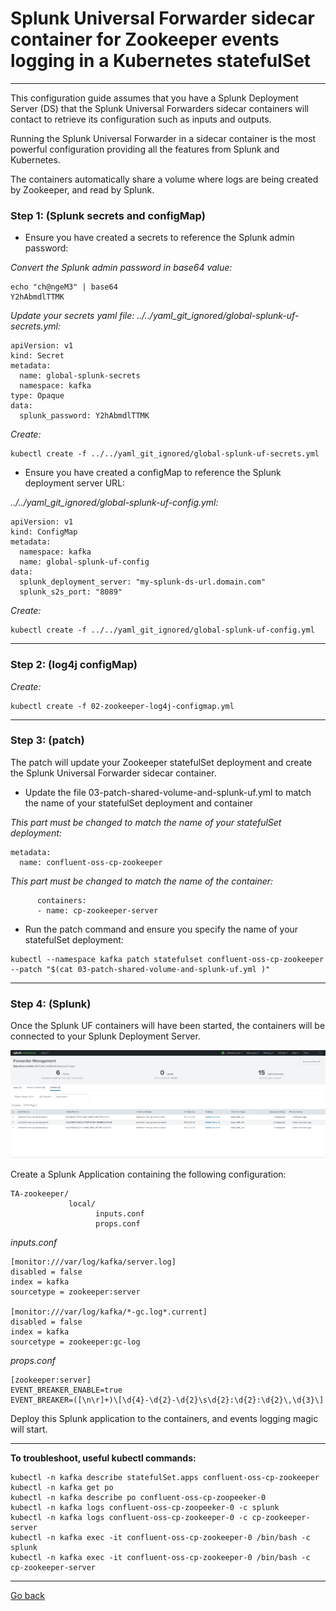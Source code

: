 # Splunk Universal Forwarder sidecar container for Zookeeper events logging in a Kubernetes statefulSet

--------------------------------------------------------------------------------

This configuration guide assumes that you have a Splunk Deployment Server (DS) that the Splunk Universal Forwarders sidecar containers will contact to retrieve its configuration such as inputs and outputs.

Running the Splunk Universal Forwarder in a sidecar container is the most powerful configuration providing all the features from Splunk and Kubernetes.

The containers automatically share a volume where logs are being created by Zookeeper, and read by Splunk.

### Step 1: (Splunk secrets and configMap)

- Ensure you have created a secrets to reference the Splunk admin password:

*Convert the Splunk admin password in base64 value:*

```
echo "ch@ngeM3" | base64
Y2hAbmdlTTMK
```

*Update your secrets yaml file: ../../yaml_git_ignored/global-splunk-uf-secrets.yml:*

```
apiVersion: v1
kind: Secret
metadata:
  name: global-splunk-secrets
  namespace: kafka
type: Opaque
data:
  splunk_password: Y2hAbmdlTTMK
```

*Create:*

```
kubectl create -f ../../yaml_git_ignored/global-splunk-uf-secrets.yml
```

- Ensure you have created a configMap to reference the Splunk deployment server URL:

*../../yaml_git_ignored/global-splunk-uf-config.yml:*

```
apiVersion: v1
kind: ConfigMap
metadata:
  namespace: kafka
  name: global-splunk-uf-config
data:
  splunk_deployment_server: "my-splunk-ds-url.domain.com"
  splunk_s2s_port: "8089"
```

*Create:*

```
kubectl create -f ../../yaml_git_ignored/global-splunk-uf-config.yml
```

--------------------------------------------------------------------------------

### Step 2: (log4j configMap)

*Create:*

```
kubectl create -f 02-zookeeper-log4j-configmap.yml

```

--------------------------------------------------------------------------------

### Step 3: (patch)

The patch will update your Zookeeper statefulSet deployment and create the Splunk Universal Forwarder sidecar container.

- Update the file 03-patch-shared-volume-and-splunk-uf.yml to match the name of your statefulSet deployment and container

*This part must be changed to match the name of your statefulSet deployment:*

```
metadata:
  name: confluent-oss-cp-zookeeper
```

*This part must be changed to match the name of the container:*

```
      containers:
      - name: cp-zookeeper-server
```

- Run the patch command and ensure you specify the name of your statefulSet deployment:

```
kubectl --namespace kafka patch statefulset confluent-oss-cp-zookeeper --patch "$(cat 03-patch-shared-volume-and-splunk-uf.yml )"
```

--------------------------------------------------------------------------------

### Step 4: (Splunk)

Once the Splunk UF containers will have been started, the containers will be connected to your Splunk Deployment Server.

![screen1](../../../docs/img/zookeeper-ds.png)

Create a Splunk Application containing the following configuration:

```
TA-zookeeper/
             local/
                   inputs.conf
                   props.conf
```

*inputs.conf*

```
[monitor:///var/log/kafka/server.log]
disabled = false
index = kafka
sourcetype = zookeeper:server

[monitor:///var/log/kafka/*-gc.log*.current]
disabled = false
index = kafka
sourcetype = zookeeper:gc-log
```

*props.conf*

```
[zookeeper:server]
EVENT_BREAKER_ENABLE=true
EVENT_BREAKER=([\n\r]+)\[\d{4}-\d{2}-\d{2}\s\d{2}:\d{2}:\d{2}\,\d{3}\]
```

Deploy this Splunk application to the containers, and events logging magic will start.

--------------------------------------------------------------------------------

**To troubleshoot, useful kubectl commands:**

```
kubectl -n kafka describe statefulSet.apps confluent-oss-cp-zookeeper
kubectl -n kafka get po
kubectl -n kafka describe po confluent-oss-cp-zoopeeker-0
kubectl -n kafka logs confluent-oss-cp-zoopeeker-0 -c splunk
kubectl -n kafka logs confluent-oss-cp-zookeeper-0 -c cp-zookeeper-server
kubectl -n kafka exec -it confluent-oss-cp-zookeeper-0 /bin/bash -c splunk
kubectl -n kafka exec -it confluent-oss-cp-zookeeper-0 /bin/bash -c cp-zookeeper-server
```

--------------
[Go back](../)